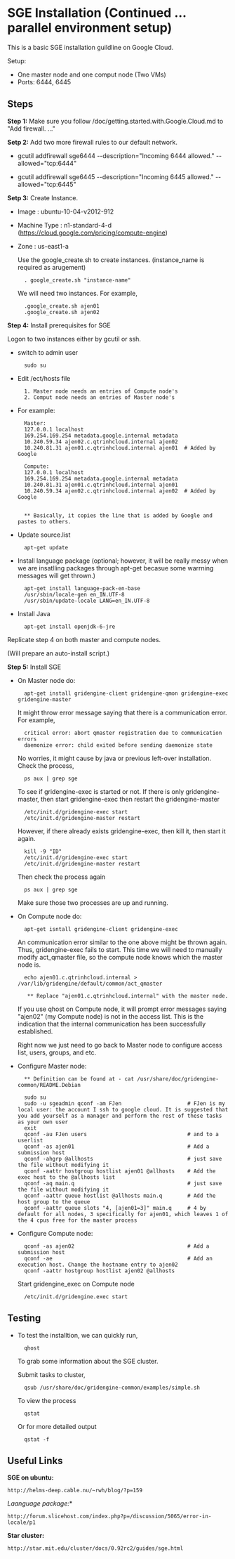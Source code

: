 SGE Installation (Continued ... parallel environment setup)
================

This is a basic SGE installation guildline on Google Cloud.

Setup: 
	
* One master node and one comput node (Two VMs)
* Ports: 6444, 6445

Steps
----------

**Step 1:** Make sure you follow /doc/getting.started.with.Google.Cloud.md to "Add firewall. ..."

**Setp 2:** Add two more firewall rules to our default network.

* gcutil addfirewall sge6444 --description="Incoming 6444 allowed." --allowed="tcp:6444"

* gcutil addfirewall sge6445 --description="Incoming 6445 allowed." --allowed="tcp:6445"

**Setp 3:** Create Instance.

* Image        : ubuntu-10-04-v2012-912
* Machine Type : n1-standard-4-d (https://cloud.google.com/pricing/compute-engine)
* Zone         : us-east1-a
	
	Use the google_create.sh to create instances. (instance_name is required as arugement)

		. google_create.sh "instance-name"
	
	We will need two instances. For example,

		.google_create.sh ajen01
		.google_create.sh ajen02

**Step 4:** Install prerequisites for SGE

Logon to two instances either by gcutil or ssh. 

* switch to admin user
		
		sudo su

* Edit /ect/hosts file 

		1. Master node needs an entries of Compute node's
		2. Comput node needs an entries of Master node's 
	
* For example:
		
		Master:
		127.0.0.1 localhost
		169.254.169.254 metadata.google.internal metadata
		10.240.59.34 ajen02.c.qtrinhcloud.internal ajen02
		10.240.81.31 ajen01.c.qtrinhcloud.internal ajen01  # Added by Google
	
		Compute:
		127.0.0.1 localhost
		169.254.169.254 metadata.google.internal metadata
		10.240.81.31 ajen01.c.qtrinhcloud.internal ajen01
		10.240.59.34 ajen02.c.qtrinhcloud.internal ajen02  # Added by Google

		
		** Basically, it copies the line that is added by Google and pastes to others.

* Update source.list
	
		apt-get update 

* Install language package (optional; however, it will be really messy when we are insatlling packages through apt-get becasue some warrning messages will get thrown.)

		apt-get install language-pack-en-base
		/usr/sbin/locale-gen en_IN.UTF-8
		/usr/sbin/update-locale LANG=en_IN.UTF-8

* Install Java

		apt-get install openjdk-6-jre
	
Replicate step 4 on both master and compute nodes. 

(Will prepare an auto-install script.)

**Step 5:** Install SGE

* On Master node do: 

		apt-get install gridengine-client gridengine-qmon gridengine-exec gridengine-master
	
	It might throw error message saying that there is a communication error. For example,
	
		critical error: abort qmaster registration due to communication errors
		daemonize error: child exited before sending daemonize state
	
	No worries, it might cause by java or previous left-over installation. Check the process, 
		
		ps aux | grep sge
	
	To see if gridengine-exec is started or not. If there is only gridengine-master, then start gridengine-exec then restart the gridengine-master
	
		/etc/init.d/gridengine-exec start
		/etc/init.d/gridengine-master restart
	
	However, if there already exists gridengine-exec, then kill it, then start it again. 
		
		kill -9 "ID"
		/etc/init.d/gridengine-exec start
		/etc/init.d/gridengine-master restart
	
	Then check the process again
		
		ps aux | grep sge 
	
	Make sure those two processes are up and running. 

* On Compute node do:

		apt-get isntall gridengine-client gridengine-exec
	
	An communication error similar to the one above might be thrown again. Thus, gridengine-exec fails to start. This time we will need to manually modify act_qmaster file, so the compute node knows which the master node is.
	
		echo ajen01.c.qtrinhcloud.internal > /var/lib/gridengine/default/common/act_qmaster
	
		 ** Replace "ajen01.c.qtrinhcloud.internal" with the master node. 
	
	If you use qhost on Compute node, it will prompt error messages saying "ajen02" (my Compute node) is not in the access list. This is the indication that the internal communication has been successfully established.
	
	Right now we just need to go back to Master node to configure access list, users, groups, and etc. 

* Configure Master node: 

		** Definition can be found at - cat /usr/share/doc/gridengine-common/README.Debian

		sudo su
		sudo -u sgeadmin qconf -am FJen                     # FJen is my local user: the account I ssh to google cloud. It is suggested that you add yourself as a manager and perform the rest of these tasks as your own user      
		exit
		qconf -au FJen users                                # and to a userlist
		qconf -as ajen01                                    # Add a submission host
		qconf -ahgrp @allhosts                              # just save the file without modifying it
		qconf -aattr hostgroup hostlist ajen01 @allhosts    # Add the exec host to the @allhosts list
		qconf -aq main.q                                    # just save the file without modifying it
		qconf -aattr queue hostlist @allhosts main.q        # Add the host group to the queue
		qconf -aattr queue slots "4, [ajen01=3]" main.q     # 4 by default for all nodes, 3 specifically for ajen01, which leaves 1 of the 4 cpus free for the master process

* Configure Compute node:

		qconf -as ajen02                                    # Add a submission host
		qconf -ae                                           # Add an execution host. Change the hostname entry to ajen02
		qconf -aattr hostgroup hostlist ajen02 @allhosts
	
	Start gridengine_exec on Compute node
	
		/etc/init.d/gridengine.exec start
		
Testing
----------

* To test the installtion, we can quickly run,

		qhost 
	
	To grab some information about the SGE cluster. 
	
	Submit tasks to cluster,
	
		qsub /usr/share/doc/gridengine-common/examples/simple.sh
	
	To view the process 
	 	
	 	qstat 
	
	Or for more detailed output
	
		qstat -f  
		


Useful Links
-----------------

**SGE on ubuntu:** 
	
	http://helms-deep.cable.nu/~rwh/blog/?p=159

*Laanguage package:** 
	
	http://forum.slicehost.com/index.php?p=/discussion/5065/error-in-locale/p1

**Star cluster:** 
	
	http://star.mit.edu/cluster/docs/0.92rc2/guides/sge.html



